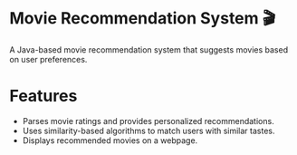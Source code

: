 # Movie Recommendation System 🎬
A Java-based movie recommendation system that suggests movies based on user preferences.

# Features
- Parses movie ratings and provides personalized recommendations.
- Uses similarity-based algorithms to match users with similar tastes.
- Displays recommended movies on a webpage.
